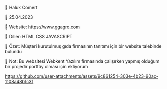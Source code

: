 
🔵 Haluk Cömert	

🔵 25.04.2023

🔵 Website: https://www.ggagro.com

🔵 Diller: HTML CSS JAVASCRIPT

🔵 Özet: Müşteri kurutulmuş gıda firmasının tanıtımı için bir website talebinde bulundu

🔵 Not: Bu websitesi Webkent Yazılım firmasında çalışırken yapmış olduğum bir projedir portföy olması için ekliyorum

https://github.com/user-attachments/assets/9c861254-303e-4b23-90ac-1108a48b1c31



